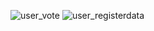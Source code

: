 ![user_vote](https://user-images.githubusercontent.com/90021184/234491128-26052dcf-abd0-4469-ae4d-2c62ebd7ea51.png)
![user_registerdata](https://user-images.githubusercontent.com/90021184/234491875-691bf428-0e7a-4fa4-849a-2b761f23d883.png)

